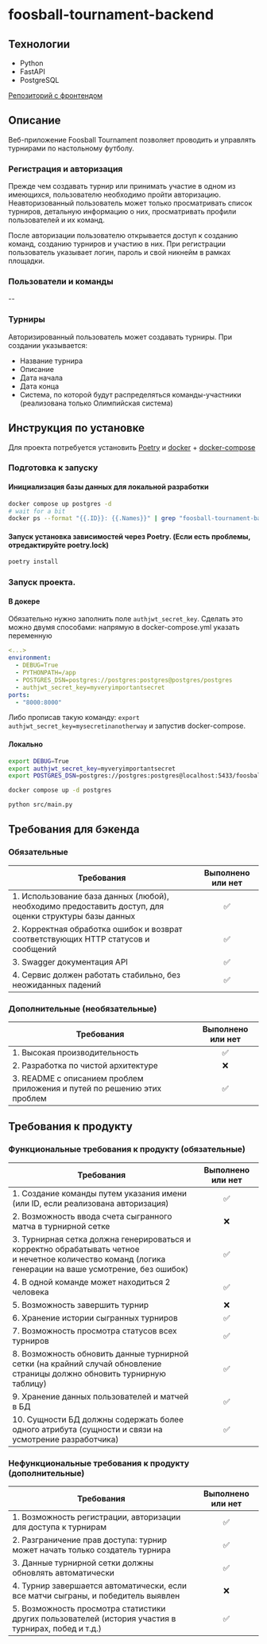 # foosball-tournament-backend

## Технологии
- Python
- FastAPI
- PostgreSQL

[Репозиторий с фронтендом](https://github.com/alexander1934/foosball-tournament-frontend)

## Описание
Веб-приложение Foosball Tournament позволяет проводить и управлять турнирами по настольному футболу.

### Регистрация и авторизация 
Прежде чем создавать турнир или принимать участие в одном из имеющихся, пользователю необходимо пройти авторизацию. Неавторизованный пользователь может только просматривать список турниров, детальную информацию о них, просматривать профили пользователей и их команд.

После авторизации пользователю открывается доступ к созданию команд, созданию турниров и участию в них. При регистрации пользователь указывает логин, пароль и свой никнейм в рамках площадки.

### Пользователи и команды

--

### Турниры
Авторизированный пользователь может создавать турниры. 
При создании указывается:
- Название турнира
- Описание
- Дата начала
- Дата конца
- Система, по которой будут распределяться команды-участники (реализована только Олимпийская система)


## Инструкция по установке
Для проекта потребуется установить [Poetry](https://python-poetry.org/docs/) и 
[docker](https://docs.docker.com/engine/install/) + [docker-compose](https://docs.docker.com/compose/install/linux/)

### Подготовка к запуску

#### Инициализация базы данных для локальной разработки
```bash
docker compose up postgres -d
# wait for a bit
docker ps --format "{{.ID}}: {{.Names}}" | grep "foosball-tournament-backend-postgres" | cut -d: -f 1 | xargs -I {} docker exec {} bash -c "su - postgres -c \"createdb foosball\"" && echo database created
```

#### Запуск установка зависимостей через Poetry. (Если есть проблемы, отредактируйте poetry.lock)
```bash
poetry install
```


### Запуск проекта.
#### В докере 
Обязательно нужно заполнить поле `authjwt_secret_key`. Сделать это можно двумя способами: напрямую в 
docker-compose.yml указать переменную
```yaml
<...>
environment:
  - DEBUG=True
  - PYTHONPATH=/app
  - POSTGRES_DSN=postgres://postgres:postgres@postgres/postgres
  - authjwt_secret_key=myveryimportantsecret
ports:
  - "8000:8000"
```

Либо прописав такую команду: `export authjwt_secret_key=mysecretinanotherway`
и запустив docker-compose.

#### Локально
```bash
export DEBUG=True
export authjwt_secret_key=myveryimportantsecret
export POSTGRES_DSN=postgres://postgres:postgres@localhost:5433/foosball

docker compose up -d postgres

python src/main.py
```

## Требования для бэкенда
### Обязательные
| Требования                                                                                             | Выполнено или нет | 
|--------------------------------------------------------------------------------------------------------|:-----------------:|
| 1. Использование база данных (любой), необходимо предоставить доступ, для оценки структуры базы данных |         ✅         |
| 2. Корректная обработка ошибок и возврат соответствующих HTTP статусов и сообщений                     |         ✅         |
| 3. Swagger документация API                                                                            |         ✅         |
| 4. Сервис должен работать стабильно, без неожиданных падений                                           |         ✅         |

### Дополнительные (необязательные)
| Требования                                                               | Выполнено или нет | 
|--------------------------------------------------------------------------|:-----------------:|
| 1. Высокая производительность                                            |         ✅         |
| 2. Разработка по чистой архитектуре                                      |         ❌         |
| 3. README с описанием проблем приложения и путей по решению этих проблем |         ✅         |


## Требования к продукту
### Функциональные требования к продукту (обязательные)
| Требования                                                                                                                                                   | Выполнено или нет | 
|--------------------------------------------------------------------------------------------------------------------------------------------------------------|:-----------------:|
| 1. Создание команды путем указания имени <br/>(или ID, если реализована авторизация)                                                                         |         ✅         |
| 2. Возможность ввода счета сыгранного матча в турнирной сетке                                                                                                |         ❌         |
| 3. Турнирная сетка должна генерироваться и корректно обрабатывать четное <br/>и нечетное количество команд (логика генерации на ваше усмотрение, без ошибок) |         ✅         |
| 4. В одной команде может находиться 2 человека                                                                                                               |         ✅         |
| 5. Возможность завершить турнир                                                                                                                              |         ❌         |
| 6. Хранение истории сыгранных турниров                                                                                                                       |         ✅         |
| 7. Возможность просмотра статусов всех турниров                                                                                                              |         ✅         |
| 8. Возможность обновить данные турнирной сетки (на крайний случай обновление <br/>страницы должно обновить турнирную таблицу)                                |         ✅         |
| 9. Хранение данных пользователей и матчей в БД                                                                                                               |         ✅         |
| 10. Сущности БД должны содержать более одного атрибута (сущности и связи на усмотрение разработчика)                                                         |         ✅         |

### Нефункциональные требования к продукту (дополнительные)
| Требования                                                                                          | Выполнено или нет | 
|-----------------------------------------------------------------------------------------------------|:-----------------:|
| 1. Возможность регистрации, авторизации для доступа к турнирам                                      |         ✅         |
| 2. Разграничение прав доступа: турнир может начать только создатель турнира                         |         ✅         |
| 3. Данные турнирной сетки должны обновлять автоматически                                            |         ✅         |
| 4. Турнир завершается автоматически, если все матчи сыграны, и победитель выявлен                   |         ❌         |
| 5. Возможность просмотра статистики других пользователей (история участия в турнирах, побед и т.д.) |         ✅         |
